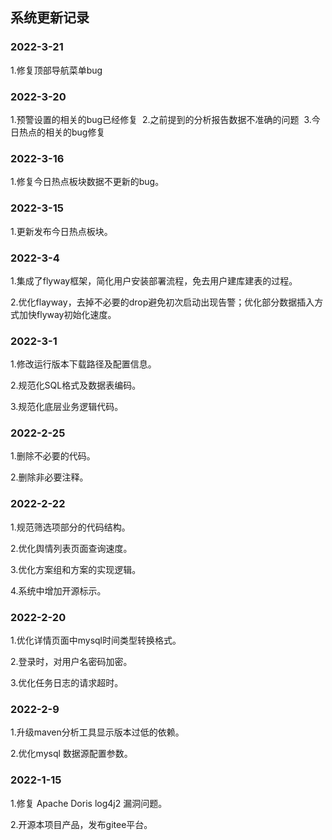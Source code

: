 ## 系统更新记录

### 2022-3-21 

1.修复顶部导航菜单bug

### 2022-3-20 

1.预警设置的相关的bug已经修复 
2.之前提到的分析报告数据不准确的问题 
3.今日热点的相关的bug修复

### 2022-3-16 

1.修复今日热点板块数据不更新的bug。

### 2022-3-15 

1.更新发布今日热点板块。

### 2022-3-4 

1.集成了flyway框架，简化用户安装部署流程，免去用户建库建表的过程。

2.优化flayway，去掉不必要的drop避免初次启动出现告警；优化部分数据插入方式加快flyway初始化速度。

### 2022-3-1
 1.修改运行版本下载路径及配置信息。

 2.规范化SQL格式及数据表编码。

 3.规范化底层业务逻辑代码。

### 2022-2-25
1.删除不必要的代码。

2.删除非必要注释。

### 2022-2-22
1.规范筛选项部分的代码结构。

2.优化舆情列表页面查询速度。

3.优化方案组和方案的实现逻辑。

4.系统中增加开源标示。

### 2022-2-20
1.优化详情页面中mysql时间类型转换格式。

2.登录时，对用户名密码加密。

3.优化任务日志的请求超时。

### 2022-2-9
1.升级maven分析工具显示版本过低的依赖。

2.优化mysql 数据源配置参数。


### 2022-1-15
1.修复 Apache Doris log4j2 漏洞问题。

2.开源本项目产品，发布gitee平台。


